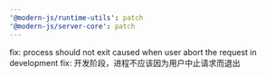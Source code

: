 ```yaml
---
'@modern-js/runtime-utils': patch
'@modern-js/server-core': patch
---
```


fix: process should not exit caused when user abort the request in development
fix: 开发阶段，进程不应该因为用户中止请求而退出
